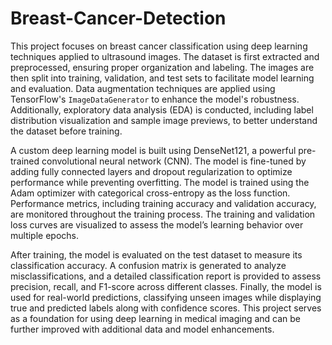 # Breast-Cancer-Detection

This project focuses on breast cancer classification using deep learning techniques applied to ultrasound images. The dataset is first extracted and preprocessed, ensuring proper organization and labeling. The images are then split into training, validation, and test sets to facilitate model learning and evaluation. Data augmentation techniques are applied using TensorFlow's `ImageDataGenerator` to enhance the model's robustness. Additionally, exploratory data analysis (EDA) is conducted, including label distribution visualization and sample image previews, to better understand the dataset before training.

A custom deep learning model is built using DenseNet121, a powerful pre-trained convolutional neural network (CNN). The model is fine-tuned by adding fully connected layers and dropout regularization to optimize performance while preventing overfitting. The model is trained using the Adam optimizer with categorical cross-entropy as the loss function. Performance metrics, including training accuracy and validation accuracy, are monitored throughout the training process. The training and validation loss curves are visualized to assess the model’s learning behavior over multiple epochs.

After training, the model is evaluated on the test dataset to measure its classification accuracy. A confusion matrix is generated to analyze misclassifications, and a detailed classification report is provided to assess precision, recall, and F1-score across different classes. Finally, the model is used for real-world predictions, classifying unseen images while displaying true and predicted labels along with confidence scores. This project serves as a foundation for using deep learning in medical imaging and can be further improved with additional data and model enhancements.
